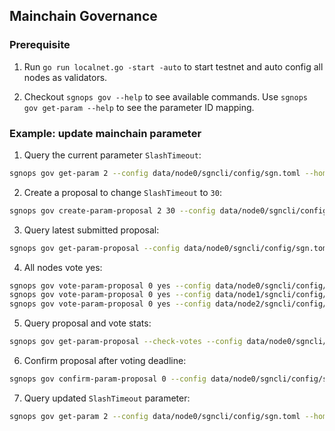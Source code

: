 ## Mainchain Governance

### Prerequisite

1. Run `go run localnet.go -start -auto` to start testnet and auto config all nodes as validators.

2. Checkout `sgnops gov --help` to see available commands. Use `sgnops gov get-param --help` to see the
parameter ID mapping.

### Example: update mainchain parameter

1. Query the current parameter `SlashTimeout`:

```sh
sgnops gov get-param 2 --config data/node0/sgncli/config/sgn.toml --home data/node0/sgncli
```

2. Create a proposal to change `SlashTimeout` to `30`:

```sh
sgnops gov create-param-proposal 2 30 --config data/node0/sgncli/config/sgn.toml --home data/node0/sgncli
```

3. Query latest submitted proposal:

```sh
sgnops gov get-param-proposal --config data/node0/sgncli/config/sgn.toml --home data/node0/sgncli # add --proposal-id for earlier proposals
```

4. All nodes vote yes:

```sh
sgnops gov vote-param-proposal 0 yes --config data/node0/sgncli/config/sgn.toml --home data/node0/sgncli
sgnops gov vote-param-proposal 0 yes --config data/node1/sgncli/config/sgn.toml --home data/node1/sgncli
sgnops gov vote-param-proposal 0 yes --config data/node2/sgncli/config/sgn.toml --home data/node2/sgncli
```

5. Query proposal and vote stats:

```sh
sgnops gov get-param-proposal --check-votes --config data/node0/sgncli/config/sgn.toml --home data/node0/sgncli
```

6. Confirm proposal after voting deadline:

```sh
sgnops gov confirm-param-proposal 0 --config data/node0/sgncli/config/sgn.toml --home data/node0/sgncli
```

7. Query updated `SlashTimeout` parameter:

```sh
sgnops gov get-param 2 --config data/node0/sgncli/config/sgn.toml --home data/node0/sgncli
```
